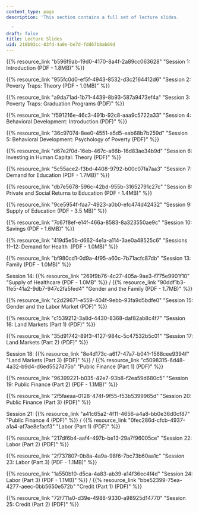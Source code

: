 ```yaml
---
content_type: page
description: 'This section contains a full set of lecture slides.

  '
draft: false
title: Lecture Slides
uid: 210b93cc-83fd-4a0e-be7d-fdd67b8ab69d
---
```

{{% resource_link "b596f9ab-19d0-4170-8a4f-2a89cc063628" "Session 1: Introduction (PDF - 1.8MB)" %}}

{{% resource_link "955fc0d0-ef5f-4943-8532-d3c2164412d6" "Session 2: Poverty Traps: Theory (PDF - 1.0MB)" %}}

{{% resource_link "a9da71ad-1b71-4439-8b93-587a9473ef4a" "Session 3: Poverty Traps: Graduation Programs (PDF)" %}}

{{% resource_link "f591216e-46c3-491b-92c8-aaa9c5722a33" "Session 4: Behavioral Development: Introduction (PDF)" %}}

{{% resource_link "36c97074-8ee0-4551-a5d5-eab68b7b259d" "Session 5: Behavioral Development: Psychology of Poverty (PDF)" %}}

{{% resource_link "d67e2f0d-16eb-467c-a66b-16d83ae34b9d" "Session 6: Investing in Human Capital: Theory (PDF)" %}}

{{% resource_link "5c55ace2-f3bd-4408-9792-b00c07fa7aa3" "Session 7: Demand for Education (PDF - 1.7MB)" %}}

{{% resource_link "db7e5678-596c-42bd-955b-31652791c27c" "Session 8: Private and Social Returns to Education (PDF - 1.4MB)" %}}

{{% resource_link "9ce5954f-faa7-4923-a0b0-efc474d42432" "Session 9: Supply of Education (PDF - 3.5 MB)" %}}

{{% resource_link "7c67f8ef-e14f-466a-8583-8a323550ae9c" "Session 10: Savings (PDF - 1.6MB)" %}}

{{% resource_link "419d5e5b-d662-4e1a-a114-3ae0a48525c6" "Sessions 11–12: Demand for Health  (PDF - 1.0MB)" %}}

{{% resource_link "bf980cd1-0d9a-4f95-a60c-7b71acfc87db" "Session 13: Family (PDF - 1.0MB)" %}}

Session 14: {{% resource_link "269f9b76-4c27-405a-9ae3-f775e9901f10" "Supply of Healthcare (PDF - 1.0MB" %}} / {{% resource_link "90ddf1b3-1fe5-41a2-9db7-947c2fa5fed4" "Gender and the Family (PDF - 1.7MB)" %}}

{{% resource_link "c2d29671-e559-404f-9ebb-93fa9d5bdfe0" "Session 15: Gender and the Labor Market (PDF)" %}}

{{% resource_link "c1539212-3a8d-4430-8368-daf82ab8c4f7" "Session 16: Land Markets (Part 1) (PDF)" %}}

{{% resource_link "35d91742-89f3-4127-984c-5c47532b5c01" "Session 17: Land Markets (Part 2) (PDF)" %}}

Session 18: {{% resource_link "8e4d173c-a617-47a7-b041-1568cee9394f" "Land Markets (Part 3) (PDF)" %}} / {{% resource_link "c5098315-6d48-4a32-b9d4-d6ed5527d75b" "Public Finance (Part 1) (PDF)" %}}

{{% resource_link "96399221-b035-42e7-93b8-f2ea59d680c5" "Session 19: Public Finance (Part 2) (PDF - 1.1MB)" %}}

{{% resource_link "2f5faeaa-0128-474f-9f55-f53b5399965d" "Session 20: Public Finance (Part 3) (PDF)" %}}

Session 21: {{% resource_link "a41c65a2-4f11-4656-a4a8-bb0e36d0cf87" "Public Finance 4 (PDF)" %}} / {{% resource_link "0fec286d-cfcb-4937-a1a4-af7ae8efacf3" "Labor (Part 1) (PDF)" %}}

{{% resource_link "217df6b4-aaf4-497b-be13-29a7f96005ce" "Session 22: Labor (Part 2) (PDF)" %}}

{{% resource_link "2f737807-0b8a-4a9a-98f6-7bc73b60aa1c" "Session 23: Labor (Part 3) (PDF - 1.1MB)" %}}

{{% resource_link "1a550b10-d5ca-4a83-ab39-a14f36ec4f4d" "Session 24: Labor (Part 3) (PDF - 1.1MB)" %}} / {{% resource_link "bbe52399-75ea-4277-aeec-0bb5650e572b" "Credit (Part 1) (PDF)" %}}

{{% resource_link "72f711a0-d39e-4988-9330-a98925d14770" "Session 25: Credit (Part 2) (PDF)" %}}